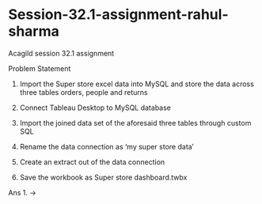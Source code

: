 # Session-32.1-assignment-rahul-sharma
Acagild session 32.1 assignment 

Problem Statement
1. Import the Super store excel data into MySQL and store the data across three tables
orders, people and returns

2. Connect Tableau Desktop to MySQL database

3. Import the joined data set of the aforesaid three tables through custom SQL

4. Rename the data connection as ‘my super store data’

5. Create an extract out of the data connection

6. Save the workbook as Super store dashboard.twbx

Ans 1. ->
